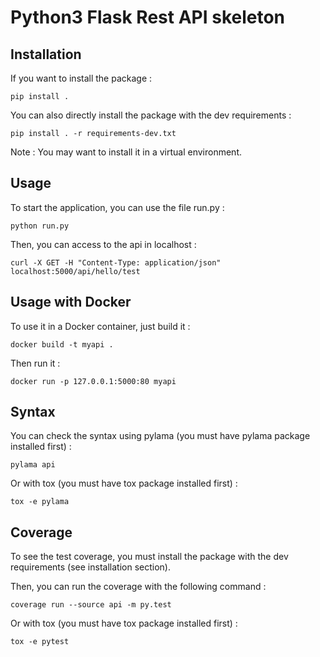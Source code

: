 # Python3 Flask Rest API skeleton

## Installation

If you want to install the package :

```
pip install .
```

You can also directly install the package with the dev requirements :

```
pip install . -r requirements-dev.txt
```

Note : You may want to install it in a virtual environment.

## Usage

To start the application, you can use the file run.py :

```
python run.py
```

Then, you can access to the api in localhost :

```
curl -X GET -H "Content-Type: application/json" localhost:5000/api/hello/test
```

## Usage with Docker

To use it in a Docker container, just build it :

```
docker build -t myapi .
```

Then run it :

```
docker run -p 127.0.0.1:5000:80 myapi
```

## Syntax

You can check the syntax using pylama (you must have pylama package installed first) :

```
pylama api
```

Or with tox (you must have tox package installed first) :

```
tox -e pylama
```

## Coverage

To see the test coverage, you must install the package with the dev requirements (see installation section).

Then, you can run the coverage with the following command :

```
coverage run --source api -m py.test
```

Or with tox (you must have tox package installed first) :

```
tox -e pytest
```
